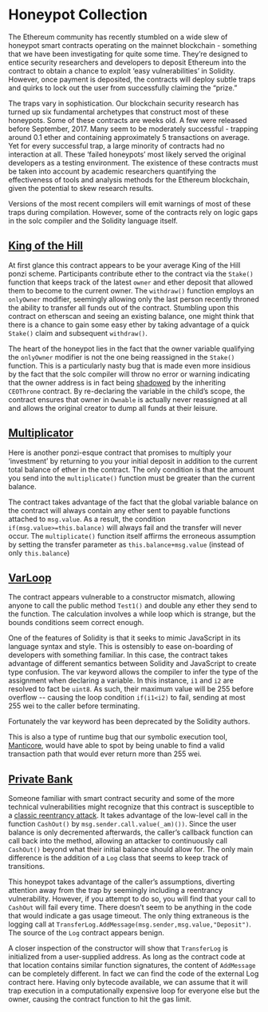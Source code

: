 # Honeypot Collection

The Ethereum community has recently stumbled on a wide slew of honeypot smart contracts operating on the mainnet blockchain - something that we have been investigating for quite some time. They’re designed to entice security researchers and developers to deposit Ethereum into the contract to obtain a chance to exploit ‘easy vulnerabilities’ in Solidity. However, once payment is deposited, the contracts will deploy subtle traps and quirks to lock out the user from successfully claiming the “prize.”

The traps vary in sophistication. Our blockchain security research has turned up six fundamental archetypes that construct most of these honeypots. Some of these contracts are weeks old. A few were released before September, 2017. Many seem to be moderately successful - trapping around 0.1 ether and containing approximately 5 transactions on average. Yet for every successful trap, a large minority of contracts had no interaction at all. These ‘failed honeypots’ most likely served the original developers as a testing environment. The existence of these contracts must be taken into account by academic researchers quantifying the effectiveness of tools and analysis methods for the Ethereum blockchain, given the potential to skew research results.

Versions of the most recent compilers will emit warnings of most of these traps during compilation. However, some of the contracts rely on logic gaps in the solc compiler and the Solidity language itself.


## [King of the Hill](KOTH/)

At first glance this contract appears to be your average King of the Hill ponzi scheme. Participants contribute ether to the contract via the `Stake()` function that keeps track of the latest `owner` and ether deposit that allowed them to become to the current owner. The `withdraw()` function employs an `onlyOwner` modifier, seemingly allowing only the last person recently throned the ability to transfer all funds out of the contract. Stumbling upon this contract on etherscan and seeing an existing balance, one might think that there is a chance to gain some easy ether by taking advantage of a quick `Stake()` claim and subsequent `withdraw()`.

The heart of the honeypot lies in the fact that the owner variable qualifying the `onlyOwner` modifier is not the one being reassigned in the `Stake()` function. This is a particularly nasty bug that is made even more insidious by the fact that the solc compiler will throw no error or warning indicating that the owner address is in fact being [shadowed](https://github.com/trailofbits/not-so-smart-contracts/tree/master/variable%20shadowing) by the inheriting `CEOThrone` contract. By re-declaring the variable in the child’s scope, the contract ensures that owner in `Ownable` is actually never reassigned at all and allows the original creator to dump all funds at their leisure. 

## [Multiplicator](Multiplicator/)

Here is another ponzi-esque contract that promises to multiply your ‘investment’ by returning to you your initial deposit in addition to the current total balance of ether in the contract. The only condition is that the amount you send into the `multiplicate()` function must be greater than the current balance.

The contract takes advantage of the fact that the global variable balance on the contract will always contain any ether sent to payable functions attached to `msg.value`. As a result, the condition `if(msg.value>=this.balance)` will always fail and the transfer will never occur. The `multiplicate()` function itself affirms the erroneous assumption by setting the transfer parameter as `this.balance+msg.value` (instead of only `this.balance`)

## [VarLoop](VarLoop/)

The contract appears vulnerable to a constructor mismatch, allowing anyone to call the public method `Test1()` and double any ether they send to the function. The calculation involves a while loop which is strange, but the bounds conditions seem correct enough.

One of the features of Solidity is that it seeks to mimic JavaScript in its language syntax and style. This is ostensibly to ease on-boarding of developers with something familiar. In this case, the contract takes advantage of different semantics between Solidity and JavaScript to create type confusion. The var keyword allows the compiler to infer the type of the assignment when declaring a variable. In this instance, `i1` and `i2` are resolved to fact be `uint8`. As such, their maximum value will be 255 before overflow -- causing the loop condition `if(i1<i2)` to fail, sending at most 255 wei to the caller before terminating.

Fortunately the var keyword has been deprecated by the Solidity authors. 

This is also a type of runtime bug that our symbolic execution tool, [Manticore](https://github.com/trailofbits/manticore), would have able to spot by being unable to find a valid transaction path that would ever return more than 255 wei.

## [Private Bank](PrivateBank/)

Someone familiar with smart contract security and some of the more technical vulnerabilities might recognize that this contract is susceptible to a [classic reentrancy attack](https://github.com/trailofbits/not-so-smart-contracts/tree/master/reentrancy). It takes advantage of the low-level call in the function `CashOut()` by `msg.sender.call.value(_am)())`. Since the user balance is only decremented afterwards, the caller’s callback function can call back into the method, allowing an attacker to continuously call `CashOut()` beyond what their initial balance should allow for. The only main difference is the addition of a `Log` class that seems to keep track of transitions.

This honeypot takes advantage of the caller’s assumptions, diverting attention away from the trap by seemingly including a reentrancy vulnerability. However, if you attempt to do so, you will find that your call to `CashOut` will fail every time. There doesn’t seem to be anything in the code that would indicate a gas usage timeout. The only thing extraneous is the logging call at `TransferLog.AddMessage(msg.sender,msg.value,"Deposit")`. The source of the `Log` contract appears benign.

A closer inspection of the constructor will show that `TransferLog` is initialized from a user-supplied address. As long as the contract code at that location contains similar function signatures, the content of `AddMessage` can be completely different. In fact we can find the code of the external Log contract here. Having only bytecode available, we can assume that it will trap execution in a computationally expensive loop for everyone else but the owner, causing the contract function to hit the gas limit.
